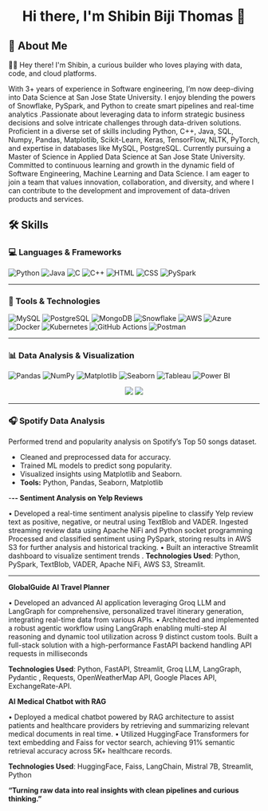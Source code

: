 <h1 align="center">Hi there, I'm Shibin Biji Thomas 👋</h1>


## 🚀 About Me

👨‍💻 Hey there! I'm Shibin, a curious builder who loves playing with data, code, and cloud platforms.

With 3+ years of experience in Software engineering, I’m now deep-diving into Data Science at San Jose State University. I enjoy blending the powers of Snowflake, PySpark, and Python to create smart pipelines and real-time analytics .Passionate about leveraging data to inform strategic business decisions and solve intricate challenges through data-driven solutions. Proficient in a diverse set of skills including Python, C++, Java, SQL, Numpy, Pandas, Matplotlib, Scikit-Learn, Keras, TensorFlow, NLTK, PyTorch, and expertise in databases like MySQL, PostgreSQL. Currently pursuing a Master of Science in Applied Data Science at San Jose State University. Committed to continuous learning and growth in the dynamic field of Software Engineering, Machine Learning and Data Science.
I am eager to join a team that values innovation, collaboration, and diversity, and where I can contribute to the development and improvement of data-driven products and services.

## 🛠️ Skills

### 💻 Languages & Frameworks  
![Python](https://img.shields.io/badge/Python-14354C?style=for-the-badge&logo=python&logoColor=white)
![Java](https://img.shields.io/badge/Java-ED8B00?style=for-the-badge&logo=openjdk&logoColor=white)
![C](https://img.shields.io/badge/C-00599C?style=for-the-badge&logo=c&logoColor=white)
![C++](https://img.shields.io/badge/C++-00599C?style=for-the-badge&logo=c%2B%2B&logoColor=white)
![HTML](https://img.shields.io/badge/HTML-E34F26?style=for-the-badge&logo=html5&logoColor=white)
![CSS](https://img.shields.io/badge/CSS-1572B6?style=for-the-badge&logo=css3&logoColor=white)
![PySpark](https://img.shields.io/badge/PySpark-E34F26?style=for-the-badge&logo=apache-spark&logoColor=white)

---

### 🧰 Tools & Technologies  
![MySQL](https://img.shields.io/badge/MySQL-4479A1?style=for-the-badge&logo=mysql&logoColor=white)
![PostgreSQL](https://img.shields.io/badge/PostgreSQL-336791?style=for-the-badge&logo=postgresql&logoColor=white)
![MongoDB](https://img.shields.io/badge/MongoDB-4EA94B?style=for-the-badge&logo=mongodb&logoColor=white)
![Snowflake](https://img.shields.io/badge/Snowflake-56B9DA?style=for-the-badge&logo=snowflake&logoColor=white)
![AWS](https://img.shields.io/badge/AWS-232F3E?style=for-the-badge&logo=amazonaws&logoColor=white)
![Azure](https://img.shields.io/badge/Azure-0078D4?style=for-the-badge&logo=microsoftazure&logoColor=white)
![Docker](https://img.shields.io/badge/Docker-2496ED?style=for-the-badge&logo=docker&logoColor=white)
![Kubernetes](https://img.shields.io/badge/Kubernetes-326CE5?style=for-the-badge&logo=kubernetes&logoColor=white)
![GitHub Actions](https://img.shields.io/badge/GitHub%20Actions-2088FF?style=for-the-badge&logo=githubactions&logoColor=white)
![Postman](https://img.shields.io/badge/Postman-FF6C37?style=for-the-badge&logo=postman&logoColor=white)

---

### 📊 Data Analysis & Visualization  
![Pandas](https://img.shields.io/badge/Pandas-150458?style=for-the-badge&logo=pandas&logoColor=white)
![NumPy](https://img.shields.io/badge/Numpy-013243?style=for-the-badge&logo=numpy&logoColor=white)
![Matplotlib](https://img.shields.io/badge/Matplotlib-11557C?style=for-the-badge&logo=python&logoColor=white)
![Seaborn](https://img.shields.io/badge/Seaborn-3776AB?style=for-the-badge&logo=python&logoColor=white)
![Tableau](https://img.shields.io/badge/Tableau-E97627?style=for-the-badge&logo=tableau&logoColor=white)
![Power BI](https://img.shields.io/badge/Power%20BI-F2C811?style=for-the-badge&logo=powerbi&logoColor=black)







<p align="center">
  <a href="mailto:shibinbiji10@gmail.com"><img src="https://img.shields.io/badge/-Email-red?style=for-the-badge&logo=gmail&logoColor=white"/></a>
  <a href="https://www.linkedin.com/in/shibin-biji-593228183"><img src="https://img.shields.io/badge/-LinkedIn-blue?style=for-the-badge&logo=linkedin&logoColor=white"/></a>
</p>



---

### 🎧 Spotify Data Analysis
Performed trend and popularity analysis on Spotify’s Top 50 songs dataset.
- Cleaned and preprocessed data for accuracy.
- Trained ML models to predict song popularity.
- Visualized insights using Matplotlib and Seaborn.
- **Tools:** Python, Pandas, Seaborn, Matplotlib

-**--
  Sentiment Analysis on Yelp Reviews**
  
•	Developed a real-time sentiment analysis pipeline to classify Yelp review text as positive, negative, or neutral using TextBlob and VADER. 
Ingested streaming review data using Apache NiFi and Python socket programming Processed and classified sentiment using PySpark, storing results in AWS S3 for further analysis and historical tracking.
•	Built an interactive Streamlit dashboard to visualize sentiment trends .
**Technologies Used**: Python, PySpark, TextBlob, VADER, Apache NiFi, AWS S3, Streamlit.


---

**GlobalGuide AI Travel Planner**    
                                                                             
• Developed an advanced AI application leveraging Groq LLM and LangGraph for comprehensive, personalized travel 
itinerary generation, integrating real-time data from various APIs. 
• Architected and implemented a robust agentic workflow using LangGraph enabling multi-step AI reasoning and 
dynamic tool utilization across 9 distinct custom tools. Built a full-stack solution with a high-performance FastAPI 
backend handling API requests in milliseconds 

**Technologies Used**: Python, FastAPI, Streamlit, Groq LLM, LangGraph, Pydantic , Requests, OpenWeatherMap API, 
Google Places API, ExchangeRate-API.


**AI Medical Chatbot with RAG**  
 
• Deployed a medical chatbot powered by RAG architecture to assist patients and healthcare providers by retrieving 
and summarizing relevant medical documents in real time. 
• Utilized HuggingFace Transformers for text embedding and Faiss for vector search, achieving 91% semantic retrieval 
accuracy across 5K+ healthcare records. 

**Technologies Used**: HuggingFace, Faiss, LangChain, Mistral 7B, Streamlit, Python 




 

  **“Turning raw data into real insights with clean pipelines and curious thinking.”**

